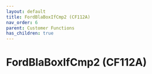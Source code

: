 ```yaml
---
layout: default
title: FordBlaBoxIfCmp2 (CF112A)
nav_order: 6
parent: Customer Functions
has_children: true
---
```

# FordBlaBoxIfCmp2 (CF112A)
